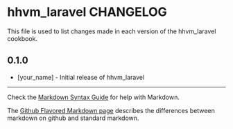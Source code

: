 hhvm_laravel CHANGELOG
======================

This file is used to list changes made in each version of the hhvm_laravel cookbook.

0.1.0
-----
- [your_name] - Initial release of hhvm_laravel

- - -
Check the [Markdown Syntax Guide](http://daringfireball.net/projects/markdown/syntax) for help with Markdown.

The [Github Flavored Markdown page](http://github.github.com/github-flavored-markdown/) describes the differences between markdown on github and standard markdown.
